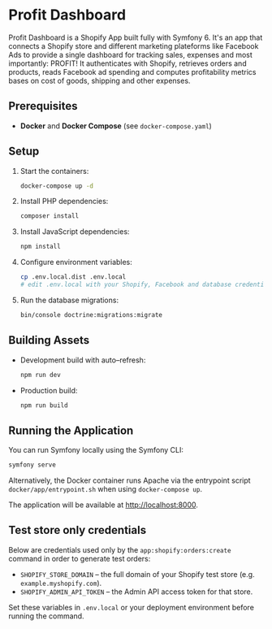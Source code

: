 # Profit Dashboard

Profit Dashboard is a Shopify App built fully with Symfony 6. It's an app that connects a Shopify store and different marketing plateforms like Facebook Ads to provide a single dashboard for tracking sales, expenses and most importantly: PROFIT! It authenticates with Shopify, retrieves orders and products, reads Facebook ad spending and computes profitability metrics bases on cost of goods, shipping and other expenses.

## Prerequisites
- **Docker** and **Docker Compose** (see `docker-compose.yaml`)

## Setup

1. Start the containers:
   ```bash
   docker-compose up -d
   ```
2. Install PHP dependencies:
   ```bash
   composer install
   ```
3. Install JavaScript dependencies:
   ```bash
   npm install
   ```
4. Configure environment variables:
   ```bash
   cp .env.local.dist .env.local
   # edit .env.local with your Shopify, Facebook and database credentials
   ```
5. Run the database migrations:
   ```bash
   bin/console doctrine:migrations:migrate
   ```

## Building Assets

- Development build with auto–refresh:
  ```bash
  npm run dev
  ```
- Production build:
  ```bash
  npm run build
  ```

## Running the Application

You can run Symfony locally using the Symfony CLI:
```bash
symfony serve
```

Alternatively, the Docker container runs Apache via the entrypoint script `docker/app/entrypoint.sh` when using `docker-compose up`.

The application will be available at <http://localhost:8000>.

## Test store only credentials

Below are credentials used only by the `app:shopify:orders:create` command in order to generate test orders:

- `SHOPIFY_STORE_DOMAIN` – the full domain of your Shopify test store (e.g. `example.myshopify.com`).
- `SHOPIFY_ADMIN_API_TOKEN` – the Admin API access token for that store.

Set these variables in `.env.local` or your deployment environment before running the command.
